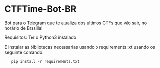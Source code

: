 # CTFTime-Bot-BR
Bot para o Telegram que te atualiza dos ultimos CTFs que vão sair, no horário de Brasilia!

Requisitos:
Ter o Python3 instalado

E instalar as bibliotecas necessarias usando o requirements.txt usando os seguinte comando:
 ```
    pip install -r requirements.txt
```
